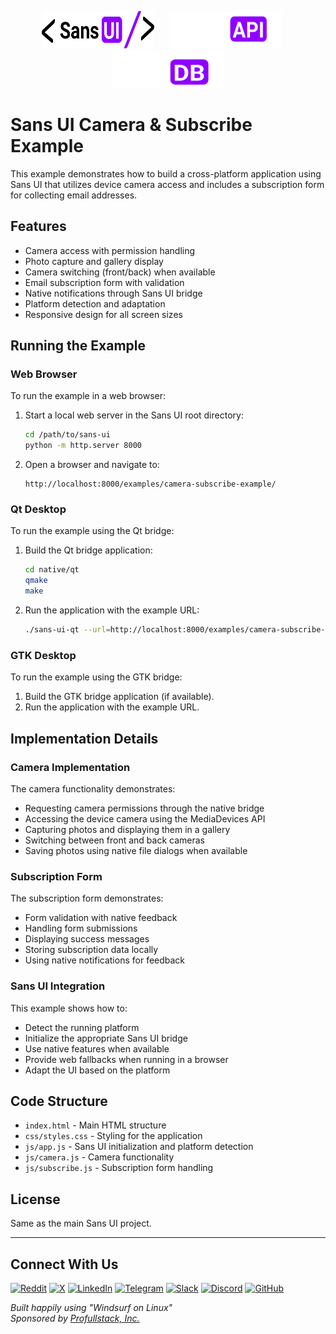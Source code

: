 <p align="center">
  <img src="../../static/logos/ui/logo.sans-ui.svg" alt="Sans UI Logo" width="180" height="60" style="margin-right: 20px;" />
  <img src="../../static/logos/api/logo.sans-api.white.svg" alt="Sans API Logo" width="180" height="60" style="margin-right: 20px;" />
  <img src="../../static/logos/db/logo.sans-db.white.svg" alt="Sans DB Logo" width="180" height="60" />
</p>

# Sans UI Camera & Subscribe Example

This example demonstrates how to build a cross-platform application using Sans UI that utilizes device camera access and includes a subscription form for collecting email addresses.

## Features

- Camera access with permission handling
- Photo capture and gallery display
- Camera switching (front/back) when available
- Email subscription form with validation
- Native notifications through Sans UI bridge
- Platform detection and adaptation
- Responsive design for all screen sizes

## Running the Example

### Web Browser

To run the example in a web browser:

1. Start a local web server in the Sans UI root directory:
   ```bash
   cd /path/to/sans-ui
   python -m http.server 8000
   ```

2. Open a browser and navigate to:
   ```
   http://localhost:8000/examples/camera-subscribe-example/
   ```

### Qt Desktop

To run the example using the Qt bridge:

1. Build the Qt bridge application:
   ```bash
   cd native/qt
   qmake
   make
   ```

2. Run the application with the example URL:
   ```bash
   ./sans-ui-qt --url=http://localhost:8000/examples/camera-subscribe-example/
   ```

### GTK Desktop

To run the example using the GTK bridge:

1. Build the GTK bridge application (if available).
2. Run the application with the example URL.

## Implementation Details

### Camera Implementation

The camera functionality demonstrates:

- Requesting camera permissions through the native bridge
- Accessing the device camera using the MediaDevices API
- Capturing photos and displaying them in a gallery
- Switching between front and back cameras
- Saving photos using native file dialogs when available

### Subscription Form

The subscription form demonstrates:

- Form validation with native feedback
- Handling form submissions
- Displaying success messages
- Storing subscription data locally
- Using native notifications for feedback

### Sans UI Integration

This example shows how to:

- Detect the running platform
- Initialize the appropriate Sans UI bridge
- Use native features when available
- Provide web fallbacks when running in a browser
- Adapt the UI based on the platform

## Code Structure

- `index.html` - Main HTML structure
- `css/styles.css` - Styling for the application
- `js/app.js` - Sans UI initialization and platform detection
- `js/camera.js` - Camera functionality
- `js/subscribe.js` - Subscription form handling

## License

Same as the main Sans UI project.

---

## Connect With Us

[![Reddit](https://img.shields.io/badge/Reddit-FF4500?style=for-the-badge&logo=reddit&logoColor=white)](https://www.reddit.com/r/sans_ui/)
[![X](https://img.shields.io/badge/X-000000?style=for-the-badge&logo=x&logoColor=white)](https://x.com/profullstackinc)
[![LinkedIn](https://img.shields.io/badge/LinkedIn-0077B5?style=for-the-badge&logo=linkedin&logoColor=white)](https://www.linkedin.com/company/profullstackinc)
[![Telegram](https://img.shields.io/badge/Telegram-2CA5E0?style=for-the-badge&logo=telegram&logoColor=white)](https://t.me/+VGCI_sR-guhmNTNh)
[![Slack](https://img.shields.io/badge/Slack-4A154B?style=for-the-badge&logo=slack&logoColor=white)](https://join.slack.com/t/profullstackinc/shared_invite/zt-2d9c842fk-jo848We~tDajW9nn6DEggw)
[![Discord](https://img.shields.io/badge/Discord-5865F2?style=for-the-badge&logo=discord&logoColor=white)](https://discord.gg/XXvzu4G4)
[![GitHub](https://img.shields.io/badge/GitHub-181717?style=for-the-badge&logo=github&logoColor=white)](https://github.com/profullstack)

*Built happily using "Windsurf on Linux"*  
*Sponsored by [Profullstack, Inc.](https://profullstack.com)*
